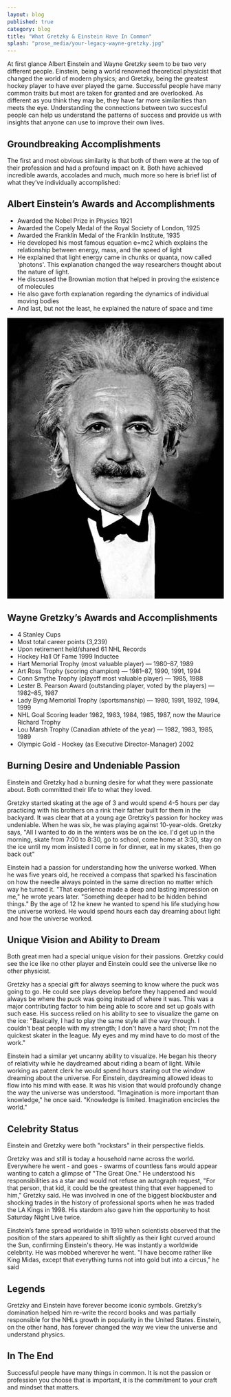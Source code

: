 ```yaml
---
layout: blog
published: true
category: blog
title: "What Gretzky & Einstein Have In Common"
splash: "prose_media/your-legacy-wayne-gretzky.jpg"
---
```


At first glance Albert Einstein and Wayne Gretzky seem to be two very different people. Einstein, being a world renowned theoretical physicist that changed the world of modern physics; and Gretzky, being the greatest hockey player to have ever played the game. Successful people have many common traits but most are taken for granted and are overlooked. As different as you think they may be, they have far more similarities than meets the eye. Understanding the connections between two succesful people can help us understand the patterns of success and provide us with insights that anyone can use to improve their own lives.
 
## Groundbreaking Accomplishments

The first and most obvious similarity is that both of them were at the top of their profession and had a profound impact on it. Both have achieved incredible awards, accolades and much, much more so here is brief list of what they’ve individually accomplished:
 
## Albert Einstein’s Awards and Accomplishments

- Awarded the Nobel Prize in Physics 1921
- Awarded the Copely Medal of the Royal Society of London, 1925
- Awarded the Franklin Medal of the Franklin Institute, 1935
- He developed his most famous equation e=mc2 which explains the relationship between energy, mass, and the speed of light
- He explained that light energy came in chunks or quanta, now called 'photons'. This explanation changed the way researchers thought about the nature of light.
- He discussed the Brownian motion that helped in proving the existence of molecules
- He also gave forth explanation regarding the dynamics of individual moving bodies
- And last, but not the least, he explained the nature of space and time

![your-legacy-einstein.jpg](/prose_media/your-legacy-einstein.jpg)

 
## Wayne Gretzky’s Awards and Accomplishments

- 4 Stanley Cups
- Most total career points (3,239)
- Upon retirement held/shared 61 NHL Records
- Hockey Hall Of Fame 1999 Inductee
- Hart Memorial Trophy (most valuable player) — 1980–87, 1989
- Art Ross Trophy (scoring champion) — 1981–87, 1990, 1991, 1994
- Conn Smythe Trophy (playoff most valuable player) — 1985, 1988
- Lester B. Pearson Award (outstanding player, voted by the players) — 1982–85, 1987
- Lady Byng Memorial Trophy (sportsmanship) — 1980, 1991, 1992, 1994, 1999
- NHL Goal Scoring leader 1982, 1983, 1984, 1985, 1987, now the Maurice Richard Trophy
- Lou Marsh Trophy (Canadian athlete of the year) — 1982, 1983, 1985, 1989
- Olympic Gold - Hockey (as Executive Director-Manager) 2002
 
## Burning Desire and Undeniable Passion

Einstein and Gretzky had a burning desire for what they were passionate about. Both committed their life to what they loved.
 
Gretzky started skating at the age of 3 and would spend 4-5 hours per day practicing with his brothers on a rink their father built for them in the backyard. It was clear that at a young age Gretzky’s passion for hockey was undeniable. When he was six, he was playing against 10-year-olds. Gretzky says, "All I wanted to do in the winters was be on the ice. I'd get up in the morning, skate from 7:00 to 8:30, go to school, come home at 3:30, stay on the ice until my mom insisted I come in for dinner, eat in my skates, then go back out"
 
Einstein had a passion for understanding how the universe worked.  When he was five years old, he received a compass that sparked his fascination on how the needle always pointed in the same direction no matter which way he turned it. "That experience made a deep and lasting impression on me," he wrote years later. "Something deeper had to be hidden behind things." By the age of 12 he knew he wanted to spend his life studying how the universe worked. He would spend hours each day dreaming about light and how the universe worked.
 
## Unique Vision and Ability to Dream

Both great men had a special unique vision for their passions. Gretzky could see the ice like no other player and Einstein could see the universe like no other physicist.
 
Gretzky has a special gift for always seeming to know where the puck was going to go. He could see plays develop before they happened and would always be where the puck was going instead of where it was. This was a major contributing factor to him being able to score and set up goals with such ease.  His success relied on his ability to see to visualize the game on the ice: "Basically, I had to play the same style all the way through. I couldn't beat people with my strength; I don't have a hard shot; I'm not the quickest skater in the league. My eyes and my mind have to do most of the work."
 
Einstein had a similar yet uncanny ability to visualize. He began his theory of relativity while he daydreamed about riding a beam of light. While working as patent clerk he would spend hours staring out the window dreaming about the universe. For Einstein, daydreaming allowed ideas to flow into his mind with ease. It was his vision that would profoundly change the way the universe was understood. "Imagination is more important than knowledge," he once said. "Knowledge is limited. Imagination encircles the world."
 
## Celebrity Status

Einstein and Gretzky were both "rockstars" in their perspective fields.
 
Gretzky was and still is today a household name across the world. Everywhere he went - and goes - swarms of countless fans would appear wanting to catch a glimpse of "The Great One." He understood his responsibilities as a star and would not refuse an autograph request, "For that person, that kid, it could be the greatest thing that ever happened to him," Gretzky said.  He was involved in one of the biggest blockbuster and shocking trades in the history of professional sports when he was traded the LA Kings in 1998. His stardom also gave him the opportunity to host Saturday Night Live twice.  
 
Einstein’s fame spread worldwide in 1919 when scientists observed that the position of the stars appeared to shift slightly as their light curved around the Sun, confirming Einstein's theory. He was instantly a worldwide celebrity. He was mobbed wherever he went. "I have become rather like King Midas, except that everything turns not into gold but into a circus," he said
 
## Legends

Gretzky and Einstein have forever become iconic symbols. Gretzky’s domination helped him re-write the record books and was partially responsible for the NHLs growth in popularity in the United States. Einstein, on the other hand, has forever changed the way we view the universe and understand physics.
 
 
## In The End

Successful people have many things in common. It is not the passion or profession you choose that is important, it is the commitment to your craft and mindset that matters.